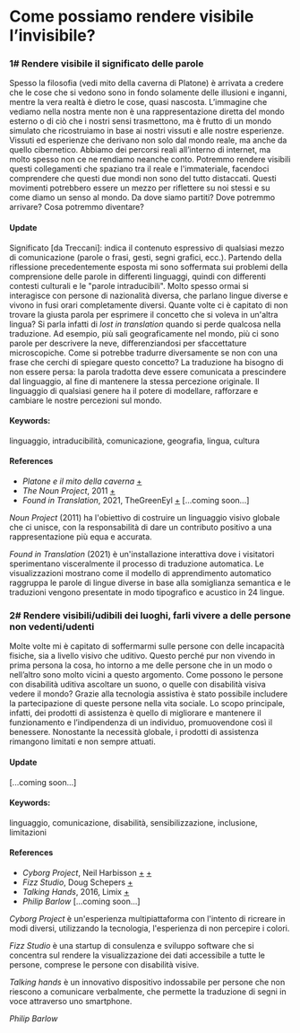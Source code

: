 # Come possiamo rendere visibile l’invisibile? 

### 1# Rendere visibile il significato delle parole
Spesso la filosofia (vedi mito della caverna di Platone) è arrivata a credere che le cose che si vedono sono in fondo solamente delle illusioni e inganni, mentre la vera realtà è dietro le cose, quasi nascosta. 
L’immagine che vediamo nella nostra mente non è una rappresentazione diretta del mondo esterno o di ciò che i nostri sensi trasmettono, ma è frutto di un mondo simulato che ricostruiamo in base ai nostri vissuti e alle nostre esperienze. Vissuti ed esperienze che derivano non solo dal mondo reale, ma anche da quello cibernetico. 
Abbiamo dei percorsi reali all’interno di internet, ma molto spesso non ce ne rendiamo neanche conto. 
Potremmo rendere visibili questi collegamenti che spaziano tra il reale e l'immateriale, facendoci comprendere che questi due mondi non sono del tutto distaccati.
Questi movimenti potrebbero essere un mezzo per riflettere su noi stessi e su come diamo un senso al mondo. 
Da dove siamo partiti? Dove potremmo arrivare? Cosa potremmo diventare?

#### Update
Significato [da Treccani]: indica il contenuto espressivo di qualsiasi mezzo di comunicazione (parole o frasi, gesti, segni grafici, ecc.).
Partendo della riflessione precedentemente esposta mi sono soffermata sui problemi della comprensione delle parole in differenti linguaggi, quindi con differenti contesti culturali e le "parole intraducibili". Molto spesso ormai si interagisce con persone di nazionalità diversa, che parlano lingue diverse e vivono in fusi orari completamente diversi. Quante volte ci è capitato di non trovare la giusta parola per esprimere il concetto che si voleva in un'altra lingua? Si parla infatti di _lost in translation_ quando si perde qualcosa nella traduzione. Ad esempio, più sali geograficamente nel mondo, più ci sono parole per descrivere la neve, differenziandosi per sfaccettature microscopiche. Come si potrebbe tradurre diversamente se non con una frase che cerchi di spiegare questo concetto? La traduzione ha bisogno di non essere persa: la parola tradotta deve essere comunicata a prescindere dal linguaggio, al fine di mantenere la stessa percezione originale. Il linguaggio di qualsiasi genere ha il potere di modellare, rafforzare e cambiare le nostre percezioni sul mondo.

#### Keywords:
linguaggio, intraducibilità, comunicazione, geografia, lingua, cultura

#### References
- _Platone e il mito della caverna_ [+](https://www.studenti.it/platone-mito-della-caverna-simbologia-significato-allegoria.html) 
- _The Noun Project_, 2011 [+](thenounproject.com)
- _Found in Translation_, 2021, TheGreenEyl [+](https://www.creativeapplications.net/environment/found-in-translation-experiencing-the-process-of-machine-translation/)
[...coming soon...]

_Noun Project_ (2011) ha l'obiettivo di costruire un linguaggio visivo globale che ci unisce, con la responsabilità di dare un contributo positivo a una rappresentazione più equa e accurata.

_Found in Translation_ (2021) è un'installazione interattiva dove i visitatori sperimentano visceralmente il processo di traduzione automatica. Le visualizzazioni mostrano come il modello di apprendimento automatico raggruppa le parole di lingue diverse in base alla somiglianza semantica e le traduzioni vengono presentate in modo tipografico e acustico in 24 lingue.

### 2# Rendere visibili/udibili dei luoghi, farli vivere a delle persone non vedenti/udenti
Molte volte mi è capitato di soffermarmi sulle persone con delle incapacità fisiche, sia a livello visivo che uditivo. Questo perché pur non vivendo in prima persona la cosa, ho intorno a me delle persone che in un modo o nell’altro sono molto vicini a questo argomento.
Come possono le persone con disabilità uditiva ascoltare un suono, o quelle con disabilità visiva vedere il mondo?
Grazie alla tecnologia assistiva è stato possibile includere la partecipazione di queste persone nella vita sociale. Lo scopo principale, infatti, dei prodotti di assistenza è quello di migliorare e mantenere il funzionamento e l’indipendenza di un individuo, promuovendone così il benessere. 
Nonostante la necessità globale, i prodotti di assistenza rimangono limitati e non sempre attuati.

#### Update
[...coming soon...]

#### Keywords:
linguaggio, comunicazione, disabilità, sensibilizzazione, inclusione, limitazioni

#### References
- _Cyborg Project_, Neil Harbisson [+](https://www.youtube.com/watch?v=ygRNoieAnzI&t=5s) [+](https://cyborgproject.com/)
- _Fizz Studio_, Doug Schepers [+](https://medium.com/nightingale/accessibility-is-at-the-heart-of-data-visualization-64a38d6c505b)
- _Talking Hands_, 2016, Limix [+](http://www.limix.it/)
- _Philip Barlow_
[...coming soon...]

_Cyborg Project_ è un'esperienza multipiattaforma con l'intento di ricreare in modi diversi, utilizzando la tecnologia, l'esperienza di non percepire i colori.

_Fizz Studio_ è una startup di consulenza e sviluppo software che si concentra sul rendere la visualizzazione dei dati accessibile a tutte le persone, comprese le persone con disabilità visive. 

_Talking hands_ è un innovativo dispositivo indossabile per persone che non riescono a comunicare verbalmente, che permette la traduzione di segni in voce attraverso uno smartphone.

_Philip Barlow_
